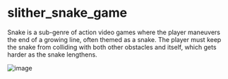 # slither_snake_game
Snake is a sub-genre of action video games where the player maneuvers the end of a growing line, often themed as a snake. The player must keep the snake from colliding with both other obstacles and itself, which gets harder as the snake lengthens.

![image](https://user-images.githubusercontent.com/93339541/222061592-2332202e-5505-45a2-b0f1-4ac212c387d1.png)
